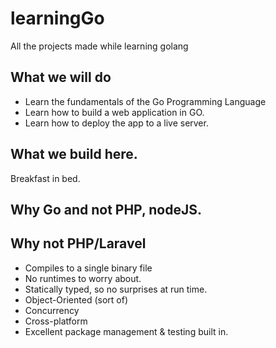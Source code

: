 # learningGo
All the projects made while learning golang


## What we will do 

* Learn the fundamentals of the Go Programming Language
* Learn how to build a web application in GO.
* Learn how to deploy the app to a live server.

## What we build here.
Breakfast in bed.

## Why Go and not PHP, nodeJS.

## Why not PHP/Laravel

* Compiles to a single binary file
* No runtimes to worry about.
* Statically typed, so no surprises at run time.
* Object-Oriented (sort of)
* Concurrency
* Cross-platform
* Excellent package management & testing built in.

